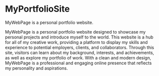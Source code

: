 # MyPortfolioSite
MyWebPage is a personal portfolio website.

MyWebPage is a personal portfolio website designed to showcase my personal projects and introduce myself to the world. This website is a hub for all of my creative work, providing a platform to display my skills and experience to potential employers, clients, and collaborators. Through this site, visitors can learn about my background, interests, and achievements, as well as explore my portfolio of work. With a clean and modern design, MyWebPage is a professional and engaging online presence that reflects my personality and aspirations.
